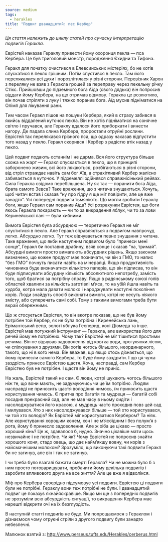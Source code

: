 ```yaml
---
source: medium
tags:
  - herakles
title: "Подвиг дванадцятий: пес Кербер"
---
```


_Ця стаття належить до циклу статей про сучасну інтерпретацію подвигів Геракла._

Еврістей наказав Гераклу привести йому охоронця пекла — пса Кербера. 
Це був триголовий монстр, породження Єхидни та Тифона.

Геракл для початку очистився в Елевсинських містеріях, бо не хотів спускатися в пекло грішним. 
Потім спустився в пекло. 
Там його перелякалися всі духи і порозлітилася у різні сторони. 
Перевізник Харон з переляку не взяв з Геракла грошей за переправу через пекельну річку Стікс. 
Прийшовши до підземного бога Аїда (свого дядька) він попросив віддати йому Кербера, на що отримав відмову. 
Геракла це розлютило, він почав стріляти з луку і тяжко поранив бога. 
Аїд мусив підніматися на Олімп для лікування рани.

Тим часом Геракл пішов на пошуки Кербера, який в страху забився в якийсь віддалений куточок пекла. 
Він не хотів підніматися на сонячне світло і пручався, але Гераклу вдалося його приборкати і винести нагору. 
Де падала слина Кербера, проростали отруйні рослини. 
Еврістей так перелякався грізного пса, що одразу наказав відпустити того назад у пекло. 
Геракл скорився і Кербер з радістю втік назад у пекло.

Цей подвиг подають останнім і не дарма. 
Вся його структура більше схожа на жарт — Геракл опускається в пекло, що в принципі заборонено живим, всі його лякаються, розбігаються в різні сторони, від стріл страждає навіть сам бог Аїд, а страхітливий Кербер жалісно забивається в куточок. 
У підземеллі здійнявся справжнісінький рейвах. 
Сила Геракла свідомо перебільшена. 
Ну як так — поранити бога Аїда, брата самого Зевса? Таке враження, що з читача знущаються. 
Хочуть, щоб читач встав і сказав “ну про гідру я ще міг повірити, але це вже занадто”. 
Усі попередні подвиги тьмяніють. 
Що могли зробити Гераклу боги, якщо Геракл сам поранив Аїда? Усі розрахунки Еврістея, що боги якось Геракла покарають — чи то за викрадення яблук, чи то за лови Керинейської лані — були хибними.

Вимога Еврістея була абсурдною — теоретично Геракл не міг спуститися в пекло. 
Але Геракл справляється з подвигом навпрочуд легко. 
Абсурдно легко. 
Тут теж відчувається певне знущання з читача. 
Таке враження, що якби наступним подвигом було “принеси мені сонце”, Геракл би поставив драбину, взяв сонце і сказав “на, тримай”. 
Абсурдні вимоги просто вимагають абсурдних рішень. 
Якщо законом визначено, що кожен продукт має позначати, чи він з ГМО, то напис “без ГМО” почнуть писати навіть на мінералці. 
Якщо продуктивність чиновника буде визначатися кількістю паперів, що він підписав, то він буде підписувати абсурдну кількість абсолютного непотребу, замість того, щоб братися за потрібну справу. 
Якщо в радянському союзі голів областей хвалили за кількість заготівлі м’яса, то на убій йшла навіть та худоба, котра мала давати молоко і народжувати наступні покоління корів. 
Люди знайдуть спосіб виконати вимоги, котрі не несуть ніякого змісту, або суперечать самі собі. 
Тому з такими вимогами треба бути вкрай обережними.

Що ж стосується Еврістея, то він вкотре показав, що не був йому потрібен той Кербер, як не була потрібна і Киренейська лань, Ерімантський вепр, золоті яблука Гесперид, коні Діомеда та інше. 
Еврістей мав потужний інструмент — Геракла, але використав його для речей йому не потрібних. 
Чому так? Еврістей не міг тішитися простими речима. 
Він не відчував задоволення від ковтка води, прогулянки лісом, чи спілкування з друзями. 
Він хотів чогось більшого, неординарного, такого, що ні в кого нема. 
Він вважав, що якщо хтось дізнається, що йому принесли самого Кербера, то буде йому заздрити. 
І що ця чужа заздрість принесе Еврістею щастя. 
Хоча, насправді, сам Кербер Еврістею був не потрібен. 
І щастя він йому не приніс.

На жаль, Еврістей такий не сам. 
Є люди, котрі шукають чогось більшого ніж те, що вони мають, не задумуючись чи це їм потрібно. 
Людям насправді не приносить щастя володіння чимось, їм приносить щастя користування чимось. 
Є притча про багатія та мудреця — багатій собі посадив прекрасний сад, але не мав часу в ньому сидіти і насолоджуватися його красою, а мудрець часто проходив повз цей сад і милувався. 
Хто з них насолоджувався більше — той хто користувався, чи той хто володів? Як Еврістей міг користуватися Кербером? Та ніяк. 
Але користування хорошим конем, хоч і не м’ясоїдним і без полум’я з рота, йому б принесло задоволення. 
Але ж хіба це цікаво — просто хороший кінь? Це ж, здавалося б, нудно. 
Значно цікавіше мати щось незвичайне і не потрібне. 
Чи як? Чому Еврістей не попросив знайти хорошого коня, стадо овець, що дає найм’якшу вовну, чи корів з найсмачнішим молоком? Зрозуміло, що виконуючи такі подвиги Геракл би не загинув, але він і так не загинув.

І чи треба було взагалі бажати смерті Геракла? Чи не можна було б з ним просто потоваришувати, пробачити йому декілька подвигів і заробити впливового друга на все життя? Але це вже я відволікся.

Міф про Кербера своєрідно підсумовує усі подвиги. 
Еврістею ці подвиги були не потрібні. 
Гераклу вони теж потрібні не були. 
І дванадцятий подвиг це показує якнайяскравіше. 
Якщо ми ще з попередніх подвигів не зрозуміли всю абсурдність ситуації, то викрадення Кербера має нарешті відкрити очі на їх безглуздість.

В наступній статті подвигів не буде. 
Ми попрощаємося з Гераклом і дізнаємося чому отруєні стріли з другого подвигу були занадто небезпечні.

Малюнок взятий з: http://www.perseus.tufts.edu/Herakles/cerberus.html